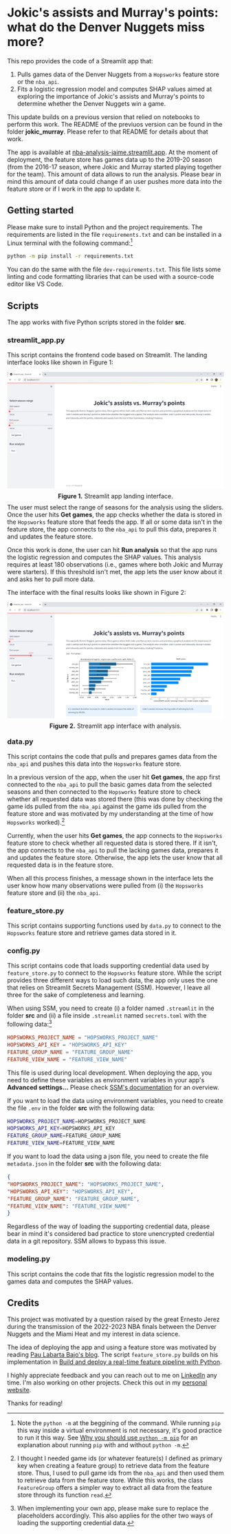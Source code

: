# Jokic's assists and Murray's points: what do the Denver Nuggets miss more?

This repo provides the code of a Streamlit app that:

1. Pulls games data of the Denver Nuggets from a `Hopsworks` feature store or the `nba_api`.
2. Fits a logistic regression model and computes SHAP values aimed at exploring the importance of Jokic's assists and Murray's points to determine whether the Denver Nuggets win a game.

This update builds on a previous version that relied on notebooks to perform this work. The README of the previuos version can be found in the folder **jokic_murray**. Please refer to that README for details about that work.

The app is available at [nba-analysis-jaime.streamlit.app](https://nba-analysis-jaime.streamlit.app/). At the moment of deployment, the feature store has games data up to the 2019-20 season (from the 2016-17 season, where Jokic and Murray started playing together for the team). This amount of data allows to run the analysis. Please bear in mind this amount of data could change if an user pushes more data into the feature store or if I work in the app to update it.

## Getting started

Please make sure to install Python and the project requirements. The requirements are listed in the file `requirements.txt` and can be installed in a Linux terminal with the following command:[^1]

[^1]: Note the `python -m` at the beggining of the command. While running `pip` this way inside a virtual environment is not necessary, it's good practice to run it this way. See [Why you should use `python -m pip`](https://snarky.ca/why-you-should-use-python-m-pip/) for an explanation about running `pip` with and without `python -m`.

```bash
python -m pip install -r requirements.txt
```

You can do the same with the file `dev-requirements.txt`. This file lists some linting and code formatting libraries that can be used with a source-code editor like VS Code.

## Scripts

The app works with five Python scripts stored in the folder **src**.

### streamlit_app.py

This script contains the frontend code based on Streamlit. The landing interface looks like shown in Figure 1:

<p style="line-height:0.5" align="center">
    <img src="images/app1.png" />
</p>
<p style="line-height:0.5" align="center"><b>Figure 1.</b> Streamlit app landing interface.</p>

The user must select the range of seasons for the analysis using the sliders. Once the user hits **Get games**, the app checks whether the data is stored in the `Hopsworks` feature store that feeds the app. If all or some data isn't in the feature store, the app connects to the `nba_api` to pull this data, prepares it and updates the feature store.

Once this work is done, the user can hit **Run analysis** so that the app runs the logistic regression and computes the SHAP values. This analysis requires at least 180 observations (i.e., games where both Jokic and Murray were starters). If this threshold isn't met, the app lets the user know about it and asks her to pull more data.

The interface with the final results looks like shown in Figure 2:

<p style="line-height:0.5" align="center">
    <img src="images/app2.png" />
</p>
<p style="line-height:0.5" align="center"><b>Figure 2.</b> Streamlit app interface with analysis.</p>

### data.py

This script contains the code that pulls and prepares games data from the `nba_api` and pushes this data into the `Hopsworks` feature store.

In a previous version of the app, when the user hit **Get games**, the app first connected to the `nba_api` to pull the basic games data from the selected seasons and then connected to the `Hopsworks` feature store to check whether all requested data was stored there (this was done by checking the game ids pulled from the `nba_api` against the game ids pulled from the feature store and was motivated by my understanding at the time of how `Hopsworks` worked).[^2]

Currently, when the user hits **Get games**, the app connects to the `Hopsworks` feature store to check whether all requested data is stored there. If it isn't, the app connects to the `nba_api` to pull the lacking games data, prepares it and updates the feature store. Otherwise, the app lets the user know that all requested data is in the feature store.

[^2]: I thought I needed game ids (or whatever feature(s) I defined as primary key when creating a feature group) to retrieve data from the feature store. Thus, I used to pull game ids from the `nba_api` and then used them to retrieve data from the feature store. While this works, the class `FeatureGroup` offers a simpler way to extract all data from the feature store through its function `read`.

When all this process finishes, a message shown in the interface lets the user know how many observations were pulled from (i) the `Hopsworks` feature store and (ii) the `nba_api`.

### feature_store.py

This script contains supporting functions used by `data.py` to connect to the `Hopsworks` feature store and retrieve games data stored in it.

### config.py

This script contains code that loads supporting credential data used by `feature_store.py` to connect to the `Hopsworks` feature store. While the script provides three different ways to load such data, the app only uses the one that relies on Streamlit Secrets Management (SSM). However, I leave all three for the sake of completeness and learning.

When using SSM, you need to create (i) a folder named `.streamlit` in the folder **src** and (ii) a file inside `.streamlit` named `secrets.toml` with the following data:[^3]

```toml
HOPSWORKS_PROJECT_NAME = "HOPSWORKS_PROJECT_NAME"
HOPSWORKS_API_KEY = "HOPSWORKS_API_KEY"
FEATURE_GROUP_NAME = "FEATURE_GROUP_NAME"
FEATURE_VIEW_NAME = "FEATURE_VIEW_NAME"
```

[^3]: When implementing your own app, please make sure to replace the placeholders accordingly. This also applies for the other two ways of loading the supporting credential data.

This file is used during local development. When deploying the app, you need to define these variables as environment variables in your app's **Advanced settings...** Please check [SSM's documentation](https://docs.streamlit.io/streamlit-community-cloud/deploy-your-app/secrets-management) for an overview.

If you want to load the data using environment variables, you need to create the file `.env` in the folder **src** with the following data:

```sh
HOPSWORKS_PROJECT_NAME=HOPSWORKS_PROJECT_NAME
HOPSWORKS_API_KEY=HOPSWORKS_API_KEY
FEATURE_GROUP_NAME=FEATURE_GROUP_NAME
FEATURE_VIEW_NAME=FEATURE_VIEW_NAME
```

If you want to load the data using a json file, you need to create the file `metadata.json` in the folder **src** with the following data:

```json
{
"HOPSWORKS_PROJECT_NAME": "HOPSWORKS_PROJECT_NAME",
"HOPSWORKS_API_KEY": "HOPSWORKS_API_KEY",
"FEATURE_GROUP_NAME": "FEATURE_GROUP_NAME",
"FEATURE_VIEW_NAME": "FEATURE_VIEW_NAME"
}
```

Regardless of the way of loading the supporting credential data, please bear in mind it's considered bad practice to store unencrypted credential data in a git repository. SSM allows to bypass this issue.

### modeling.py

This script contains the code that fits the logistic regression model to the games data and computes the SHAP values.

## Credits

This project was motivated by a question raised by the great Ernesto Jerez during the transmission of the 2022-2023 NBA finals between the Denver Nuggets and the Miami Heat and my interest in data science.

The idea of deploying the app and using a feature store was motivated by reading [Pau Labarta Bajo's blog](https://datamachines.xyz/). The script `feature_store.py` builds on his implementation in [Build and deploy a real-time feature pipeline with Python](https://github.com/Paulescu/build-and-deploy-real-time-feature-pipeline/).

I highly appreciate feedback and you can reach out to me on [LinkedIn](https://bit.ly/jaime-linkedin) any time. I'm also working on other projects. Check this out in my [personal website](https://bit.ly/jaime-website).

Thanks for reading!

